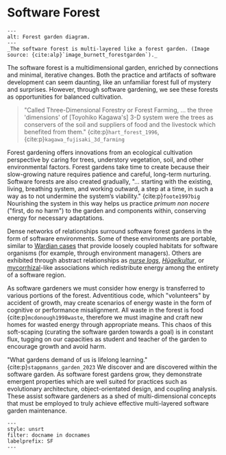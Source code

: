 # Software Forest

```{figure} ../assets/640px-Forgard2-003.gif
---
alt: Forest garden diagram.
---
_The software forest is multi-layered like a forest garden. (Image source: {cite:alp}`image_burnett_forestgarden`)._
```

The software forest is a multidimensional garden, enriched by connections and minimal, iterative changes.
Both the practice and artifacts of software development can seem daunting, like an unfamiliar forest full of mystery and surprises.
However, through software gardening, we see these forests as opportunities for balanced cultivation.

> "Called Three-Dimensional Forestry or Forest Farming, … the three 'dimensions' of [Toyohiko Kagawa's] 3-D system were the trees as conservers of the soil and suppliers of food and the livestock which benefited from them." {cite:p}`hart_forest_1996`, {cite:p}`kagawa_fujisaki_3d_farming`

Forest gardening offers innovations from an ecological cultivation perspective by caring for trees, understory vegetation, soil, and other environmental factors.
Forest gardens take time to create because their slow-growing nature requires patience and careful, long-term nurturing.
Software forests are also created gradually, "… starting with the existing, living, breathing system, and working outward, a step at a time, in such a way as to not undermine the system’s viability." {cite:p}`foote1997big`
Nourishing the system in this way helps us practice _primum non nocere_ ("first, do no harm") to the garden and components within, conserving energy for necessary adaptations.

Dense networks of relationships surround software forest gardens in the form of software environments.
Some of these environments are portable, similar to [Wardian cases](https://en.wikipedia.org/wiki/Wardian_case) that provide loosely coupled habitats for software organisms (for example, through environment managers).
Others are exhibited through abstract relationships as [_nurse logs_](https://en.wikipedia.org/wiki/Nurse_log), [_Hügelkultur_](https://en.wikipedia.org/wiki/H%C3%BCgelkultur), or [mycorrhizal](https://en.wikipedia.org/wiki/Mycorrhiza)-like associations which redistribute energy among the entirety of a software region.

As software gardeners we must consider how energy is transferred to various portions of the forest.
Adventitious code, which "volunteers" by accident of growth, may create scenarios of energy waste in the form of cognitive or performance misalignment.
All waste in the forest is food {cite:p}`mcdonough1998waste`, therefore we must imagine and craft new homes for wasted energy through appropriate means.
This chaos of this soft-scaping (curating the software garden towards a goal) is in constant flux, tugging on our capacities as student and teacher of the garden to encourage growth and avoid harm.

"What gardens demand of us is lifelong learning." {cite:p}`stappmanns_garden_2023`
We discover and are discovered within the software garden.
As software forest gardens grow, they demonstrate emergent properties which are well suited for practices such as evolutionary architecture, object-orientated design, and coupling analysis.
These assist software gardeners as a shed of multi-dimensional concepts that must be employed to truly achieve effective multi-layered software garden maintenance.

```{bibliography}
---
style: unsrt
filter: docname in docnames
labelprefix: SF
---
```
